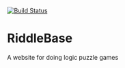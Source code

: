 [![Build Status](https://travis-ci.org/dan-brown/RiddleBase.svg?branch=master)](https://travis-ci.org/dan-brown/RiddleBase)
# RiddleBase


A website for doing logic puzzle games
